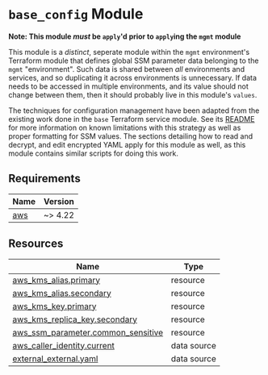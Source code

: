 # `base_config` Module

**Note: This module _must_ be `apply`'d prior to `apply`ing the `mgmt` module**

This module is a _distinct_, seperate module within the `mgmt` environment's Terraform module that defines global SSM parameter data
belonging to the `mgmt` "environment". Such data is shared between _all_ environments and services,
and so duplicating it across environments is unnecessary. If data needs to be accessed in multiple
environments, and its value should not change between them, then it should probably live in this
module's `values`.

The techniques for configuration management have been adapted from the existing work done in the
`base` Terraform service module. See its [README](../../../services/base/README.md) for more
information on known limitations with this strategy as well as proper formatting for SSM values. The
sections detailing how to read and decrypt, and edit encrypted YAML apply for this module as well,
as this module contains similar scripts for doing this work.

<!-- BEGIN_TF_DOCS -->
<!-- GENERATED WITH `terraform-docs .`
     Manually updating the README.md will be overwritten.
     For more details, see the file '.terraform-docs.yml' or
     https://terraform-docs.io/user-guide/configuration/
-->
## Requirements

| Name | Version |
|------|---------|
| <a name="requirement_aws"></a> [aws](#requirement\_aws) | ~> 4.22 |

<!-- GENERATED WITH `terraform-docs .`
Manually updating the README.md will be overwritten.
For more details, see the file '.terraform-docs.yml' or
https://terraform-docs.io/user-guide/configuration/
-->

## Resources

| Name | Type |
|------|------|
| [aws_kms_alias.primary](https://registry.terraform.io/providers/hashicorp/aws/latest/docs/resources/kms_alias) | resource |
| [aws_kms_alias.secondary](https://registry.terraform.io/providers/hashicorp/aws/latest/docs/resources/kms_alias) | resource |
| [aws_kms_key.primary](https://registry.terraform.io/providers/hashicorp/aws/latest/docs/resources/kms_key) | resource |
| [aws_kms_replica_key.secondary](https://registry.terraform.io/providers/hashicorp/aws/latest/docs/resources/kms_replica_key) | resource |
| [aws_ssm_parameter.common_sensitive](https://registry.terraform.io/providers/hashicorp/aws/latest/docs/resources/ssm_parameter) | resource |
| [aws_caller_identity.current](https://registry.terraform.io/providers/hashicorp/aws/latest/docs/data-sources/caller_identity) | data source |
| [external_external.yaml](https://registry.terraform.io/providers/hashicorp/external/latest/docs/data-sources/external) | data source |
<!-- END_TF_DOCS -->
